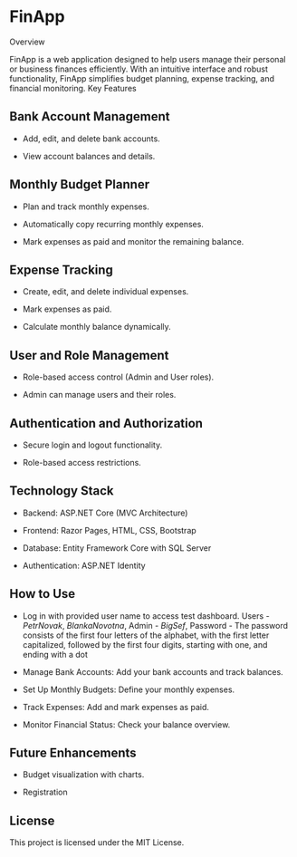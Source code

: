 # FinApp
Overview

FinApp is a web application designed to help users manage their personal or business finances efficiently. With an intuitive interface and robust functionality, FinApp simplifies budget planning, expense tracking, and financial monitoring.
Key Features

## Bank Account Management

- Add, edit, and delete bank accounts.

- View account balances and details.

## Monthly Budget Planner

- Plan and track monthly expenses.

- Automatically copy recurring monthly expenses.

- Mark expenses as paid and monitor the remaining balance.

## Expense Tracking

- Create, edit, and delete individual expenses.

- Mark expenses as paid.

- Calculate monthly balance dynamically.

## User and Role Management

- Role-based access control (Admin and User roles).

- Admin can manage users and their roles.

## Authentication and Authorization

- Secure login and logout functionality.

- Role-based access restrictions.

## Technology Stack

- Backend: ASP.NET Core (MVC Architecture)

- Frontend: Razor Pages, HTML, CSS, Bootstrap

- Database: Entity Framework Core with SQL Server

- Authentication: ASP.NET Identity

## How to Use

- Log in with provided user name to access test dashboard. Users - _PetrNovak_, _BlankaNovotna_, Admin - _BigSef_, Password - The password consists of the first four letters of the alphabet, with the first letter capitalized, followed by the first four digits, starting with one, and ending with a dot

- Manage Bank Accounts: Add your bank accounts and track balances.
 
- Set Up Monthly Budgets: Define your monthly expenses.

- Track Expenses: Add and mark expenses as paid.

- Monitor Financial Status: Check your balance overview.

## Future Enhancements

- Budget visualization with charts.

- Registration

## License

This project is licensed under the MIT License.
